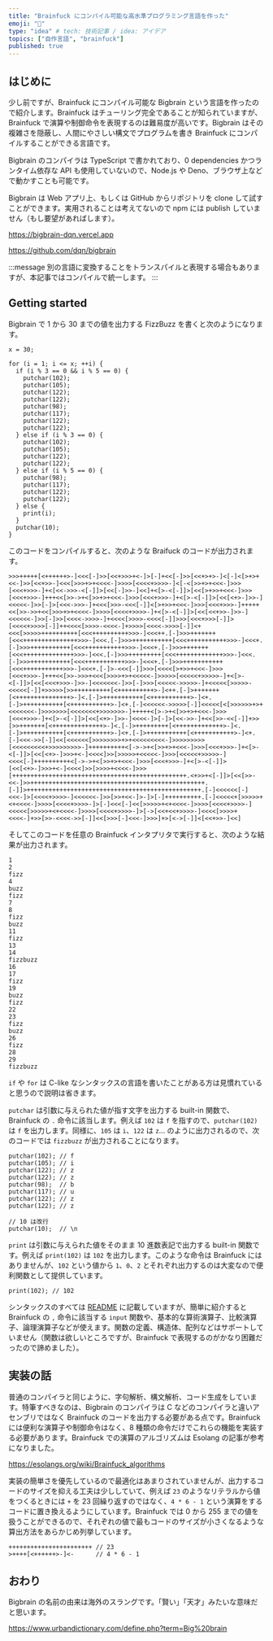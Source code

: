 ```yaml
---
title: "Brainfuck にコンパイル可能な高水準プログラミング言語を作った"
emoji: "🧠"
type: "idea" # tech: 技術記事 / idea: アイデア
topics: ["自作言語", "brainfuck"]
published: true
---
```


## はじめに

少し前ですが、Brainfuck にコンパイル可能な Bigbrain という言語を作ったので紹介します。Brainfuck はチューリング完全であることが知られていますが、Brainfuck で演算や制御命令を表現するのは難易度が高いです。Bigbrain はその複雑さを隠蔽し、人間にやさしい構文でプログラムを書き Brainfuck にコンパイルすることができる言語です。

Bigbrain のコンパイラは TypeScript で書かれており、0 dependencies かつランタイム依存な API も使用していないので、Node.js や Deno、ブラウザ上などで動かすことも可能です。

Bigbrain は Web アプリ上、もしくは GitHub からリポジトリを clone して試すことができます。実用されることは考えてないので npm には publish していません（もし要望があればします）。

https://bigbrain-dqn.vercel.app

https://github.com/dqn/bigbrain

:::message
別の言語に変換することをトランスパイルと表現する場合もありますが、本記事ではコンパイルで統一します。
:::

## Getting started

Bigbrain で 1 から 30 までの値を出力する FizzBuzz を書くと次のようになります。

```
x = 30;

for (i = 1; i <= x; ++i) {
  if (i % 3 == 0 && i % 5 == 0) {
    putchar(102);
    putchar(105);
    putchar(122);
    putchar(122);
    putchar(98);
    putchar(117);
    putchar(122);
    putchar(122);
  } else if (i % 3 == 0) {
    putchar(102);
    putchar(105);
    putchar(122);
    putchar(122);
  } else if (i % 5 == 0) {
    putchar(98);
    putchar(117);
    putchar(122);
    putchar(122);
  } else {
    print(i);
  }
  putchar(10);
}
```

このコードをコンパイルすると、次のような Braifuck のコードが出力されます。

```
>>>+++++[<++++++>-]<<<[-]>>[<<+>>>+<-]>[-]+<<[-]>>[<<+>+>-]<[-]<[>+>+<<-]>>[<<+>>-]<<<[>>>+>+<<<<-]>>>>[<<<<+>>>>-]<[-<[>>+>+<<<-]>>>[<<<+>>>-]+<[<<->>>-<[-]]>[<<[-]>>-]<<]+<[>-<[-]]>[<<[>+>>+<<<-]>>>[<<<+>>>-]+++<<[>>->+<[>>+>+<<<-]>>>[<<<+>>>-]+<[>-<[-]]>[<<[<+>-]>>-]<<<<<-]>>[-]>[<<<->>>-]+<<<[>>>-<<<[-]]<[>+>>+<<<-]>>>[<<<+>>>-]+++++<<[>>->>+<<[>>>+>+<<<<-]>>>>[<<<<+>>>>-]+<[>-<[-]]>[<<[<<+>>-]>>-]<<<<<<-]>>[-]>>[<<<<->>>>-]+<<<<[>>>>-<<<<[-]]>>>[<<<+>>>[-]]>[<<<<+>>>>[-]]++<<<<[>>>>-<<<<-]+>>>>[<<<<->>>>[-]]<+<<<[>>>>>++++++++++[<<<++++++++++>>>-]<<<++.[-]>>>+++++++[<<<+++++++++++++++>>>-]<<<.[-]>>>+++++++++++[<<<+++++++++++>>>-]<<<+.[-]>>>+++++++++++[<<<+++++++++++>>>-]<<<+.[-]>>>+++++++[<<<++++++++++++++>>>-]<<<.[-]>>>+++++++++[<<<+++++++++++++>>>-]<<<.[-]>>>+++++++++++[<<<+++++++++++>>>-]<<<+.[-]>>>+++++++++++[<<<+++++++++++>>>-]<<<+.[-]>-<<<[-]]>>>[<<<<[>+>>+<<<-]>>>[<<<+>>>-]+++<<[>>->>>+<<<[>>>>+>+<<<<<-]>>>>>[<<<<<+>>>>>-]+<[>-<[-]]>[<<[<<<+>>>-]>>-]<<<<<<<-]>>[-]>>>[<<<<<->>>>>-]+<<<<<[>>>>>-<<<<<[-]]+>>>>>[>>++++++++++[<++++++++++>-]<++.[-]>+++++++[<+++++++++++++++>-]<.[-]>+++++++++++[<+++++++++++>-]<+.[-]>+++++++++++[<+++++++++++>-]<+.[-]<<<<<<->>>>>[-]]<<<<<[<[>>>>>>+>+<<<<<<<-]>>>>>>>[<<<<<<<+>>>>>>>-]+++++<[>->+<[>>+>+<<<-]>>>[<<<+>>>-]+<[>-<[-]]>[<<[<+>-]>>-]<<<<-]>[-]>[<<->>-]+<<[>>-<<[-]]+>>[>>+++++++[<++++++++++++++>-]<.[-]>+++++++++[<+++++++++++++>-]<.[-]>+++++++++++[<+++++++++++>-]<+.[-]>+++++++++++[<+++++++++++>-]<+.[-]<<<->>[-]]<<[<<<<<<[>>>>>>>>+>+<<<<<<<<<-]>>>>>>>>>[<<<<<<<<<+>>>>>>>>>-]++++++++++<[->->+<[>>+>+<<<-]>>>[<<<+>>>-]+<[>-<[-]]>[<<[<+>-]>>>+<-]<<<<]>>[>>>>>+<<<<<-]>>>[<<<<<+>>>>>-]<<<<[-]++++++++++<[->->+<[>>+>+<<<-]>>>[<<<+>>>-]+<[>-<[-]]>[<<[<+>-]>>>+<-]<<<<]>>[>>>>+<<<<-]>>>[++++++++++++++++++++++++++++++++++++++++++++++++.<+>>+<[-]]>[<<[>>-<<-]>>++++++++++++++++++++++++++++++++++++++++++++++++.[-]]>++++++++++++++++++++++++++++++++++++++++++++++++.[-]<<<<<<[-]<<<-]>[<<<<+>>>>-]<<<<<<-]>>[>>+<<-]>-]>[-]++++++++++.[-]<<<<<+[>>>>>+<+<<<<-]>>>>[<<<<+>>>>-]>[-]<<<[-]<<[>>>>>+<+<<<<-]>>>>[<<<<+>>>>-]<<<<<[>>>>>+<+<<<<-]>>>>[<<<<+>>>>-]>[->[<<+<<+>>>>-]<<<<[>>>>+<<<<-]+>>[>>-<<<<->>[-]]<<[>>>[-]<<<-]>>>]+>[<->[-]]<[<<+>>-]<<]
```

そしてこのコードを任意の Brainfuck インタプリタで実行すると、次のような結果が出力されます。

```
1
2
fizz
4
buzz
fizz
7
8
fizz
buzz
11
fizz
13
14
fizzbuzz
16
17
fizz
19
buzz
fizz
22
23
fizz
buzz
26
fizz
28
29
fizzbuzz

```

`if` や `for` は C-like なシンタックスの言語を書いたことがある方は見慣れていると思うので説明は省きます。

`putchar` は引数に与えられた値が指す文字を出力する built-in 関数で、Brainfuck の `.` 命令に該当します。例えば `102` は `f` を指すので、`putchar(102)` は `f` を出力します。同様に、`105` は `i`、`122` は `z`… のように出力されるので、次のコードでは `fizzbuzz` が出力されることになります。

```
putchar(102); // f
putchar(105); // i
putchar(122); // z
putchar(122); // z
putchar(98);  // b
putchar(117); // u
putchar(122); // z
putchar(122); // z

// 10 は改行
putchar(10);  // \n
```

`print` は引数に与えられた値をそのまま 10 進数表記で出力する built-in 関数です。例えば `print(102)` は `102` を出力します。このような命令は Brainfuck にはありませんが、`102` という値から `1`、`0`、`2` とそれぞれ出力するのは大変なので便利関数として提供しています。

```
print(102); // 102
```

シンタックスのすべては [README](https://github.com/dqn/bigbrain#syntax) に記載していますが、簡単に紹介すると Brainfuck の `,` 命令に該当する `input` 関数や、基本的な算術演算子、比較演算子、論理演算子などが使えます。関数の定義、構造体、配列などはサポートしていません（関数は欲しいところですが、Brainfuck で表現するのがかなり困難だったので諦めました）。

## 実装の話

普通のコンパイラと同じように、字句解析、構文解析、コード生成をしています。特筆すべきなのは、Bigbrain のコンパイラは C などのコンパイラと違いアセンブリではなく Brainfuck のコードを出力する必要がある点です。Brainfuck には便利な演算子や制御命令はなく、8 種類の命令だけでこれらの機能を実装する必要があります。Brainfuck での演算のアルゴリズムは Esolang の記事が参考になりました。

https://esolangs.org/wiki/Brainfuck_algorithms

実装の簡単さを優先しているので最適化はあまりされていませんが、出力するコードのサイズを抑える工夫は少ししていて、例えば `23` のようなリテラルから値をつくるときには `+` を 23 回繰り返すのではなく、`4 * 6 - 1` という演算をするコードに置き換えるようにしています。Brainfuck では 0 から 255 までの値を扱うことができるので、それぞれの値で最もコードのサイズが小さくなるような算出方法をあらかじめ列挙しています。

```
+++++++++++++++++++++++ // 23
>++++[<++++++>-]<-      // 4 * 6 - 1
```

## おわり

Bigbrain の名前の由来は海外のスラングです。「賢い」「天才」みたいな意味だと思います。

https://www.urbandictionary.com/define.php?term=Big%20brain
